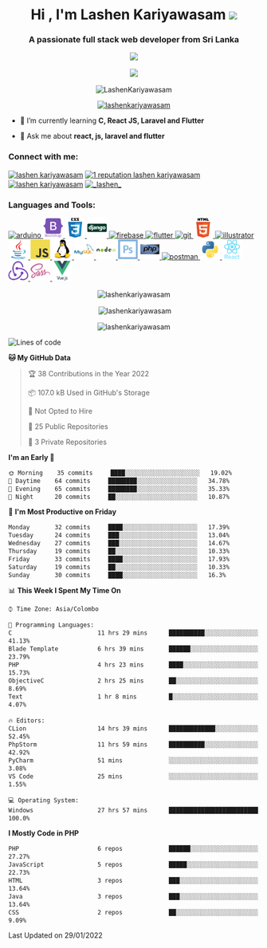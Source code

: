 <h1 align="center">Hi , I'm Lashen Kariyawasam <img src="https://media.giphy.com/media/hvRJCLFzcasrR4ia7z/giphy.gif" width="35"></h1>

<h3 align="center">A passionate full stack web developer from Sri Lanka</h3>
<p align="center">
  <a href="https://github.com/DenverCoder1/readme-typing-svg"><img src="https://readme-typing-svg.herokuapp.com?lines=Student;Full+Stack+Web+Developer;DS%20|%20AI%20|%20ML%20Enthusiast;Graphic%20Designer;Always%20learning%20new%20things&center=true&width=500&height=50"></a>
</p>
<p align="center"><img src = "https://media0.giphy.com/media/KDDpcKigbfFpnejZs6/giphy.gif?cid=ecf05e47oy6f4zjs8g1qoiystc56cu7r9tb8a1fe76e05oty&rid=giphy.gif" width = 100px></p>

<p align="center"> <img src="https://komarev.com/ghpvc/?username=LashenKariyawasam&label=Profile%20views&color=0e75b6&style=flat" alt="LashenKariyawasam" /> </p>


<p align="center"> <a href="https://github.com/ryo-ma/github-profile-trophy"><img src="https://github-profile-trophy.vercel.app/?username=LashenKariyawasam&theme=onedark&no-frame=true&column=7" alt="lashenkariyawasam" /></a> </p>

- 🌱 I’m currently learning **C, React JS, Laravel and Flutter**

- 💬 Ask me about **react, js, laravel and flutter**

<h3 align="left">Connect with me:</h3>
<p align="left">
<a href="https://linkedin.com/in/lashen-kariyawasam-8181aa203" target="blank"><img align="center" src="https://raw.githubusercontent.com/rahuldkjain/github-profile-readme-generator/master/src/images/icons/Social/linked-in-alt.svg" alt="lashen kariyawasam" height="30" width="40" /></a>
<a href="https://stackoverflow.com/users/14784958/lashen-kariyawasam" target="blank"><img align="center" src="https://raw.githubusercontent.com/rahuldkjain/github-profile-readme-generator/master/src/images/icons/Social/stack-overflow.svg" alt="1 reputation lashen kariyawasam" height="30" width="40" /></a>
<a href="https://facebook.com/lashen.kariyawasam.3" target="blank"><img align="center" src="https://raw.githubusercontent.com/rahuldkjain/github-profile-readme-generator/master/src/images/icons/Social/facebook.svg" alt="lashen kariyawasam" height="30" width="40" /></a>
<a href="https://instagram.com/_lashen_" target="blank"><img align="center" src="https://raw.githubusercontent.com/rahuldkjain/github-profile-readme-generator/master/src/images/icons/Social/instagram.svg" alt="_lashen_" height="30" width="40" /></a>
</p>

<h3 align="left">Languages and Tools:</h3>
<p align="left"> <a href="https://www.arduino.cc/" target="_blank"> <img src="https://cdn.worldvectorlogo.com/logos/arduino-1.svg" alt="arduino" width="40" height="40"/> </a> <a href="https://getbootstrap.com" target="_blank"> <img src="https://raw.githubusercontent.com/devicons/devicon/master/icons/bootstrap/bootstrap-plain-wordmark.svg" alt="bootstrap" width="40" height="40"/> </a> <a href="https://www.w3schools.com/css/" target="_blank"> <img src="https://raw.githubusercontent.com/devicons/devicon/master/icons/css3/css3-original-wordmark.svg" alt="css3" width="40" height="40"/> </a> <a href="https://www.djangoproject.com/" target="_blank"> <img src="https://raw.githubusercontent.com/devicons/devicon/master/icons/django/django-original.svg" alt="django" width="40" height="40"/> </a> <a href="https://firebase.google.com/" target="_blank"> <img src="https://www.vectorlogo.zone/logos/firebase/firebase-icon.svg" alt="firebase" width="40" height="40"/> </a> <a href="https://flutter.dev" target="_blank"> <img src="https://www.vectorlogo.zone/logos/flutterio/flutterio-icon.svg" alt="flutter" width="40" height="40"/> </a> <a href="https://git-scm.com/" target="_blank"> <img src="https://www.vectorlogo.zone/logos/git-scm/git-scm-icon.svg" alt="git" width="40" height="40"/> </a> <a href="https://www.w3.org/html/" target="_blank"> <img src="https://raw.githubusercontent.com/devicons/devicon/master/icons/html5/html5-original-wordmark.svg" alt="html5" width="40" height="40"/> </a> <a href="https://www.adobe.com/in/products/illustrator.html" target="_blank"> <img src="https://www.vectorlogo.zone/logos/adobe_illustrator/adobe_illustrator-icon.svg" alt="illustrator" width="40" height="40"/> </a> <a href="https://www.java.com" target="_blank"> <img src="https://raw.githubusercontent.com/devicons/devicon/master/icons/java/java-original.svg" alt="java" width="40" height="40"/> </a> <a href="https://developer.mozilla.org/en-US/docs/Web/JavaScript" target="_blank"> <img src="https://raw.githubusercontent.com/devicons/devicon/master/icons/javascript/javascript-original.svg" alt="javascript" width="40" height="40"/> </a> <a href="https://www.linux.org/" target="_blank"> <img src="https://raw.githubusercontent.com/devicons/devicon/master/icons/linux/linux-original.svg" alt="linux" width="40" height="40"/> </a> <a href="https://www.mysql.com/" target="_blank"> <img src="https://raw.githubusercontent.com/devicons/devicon/master/icons/mysql/mysql-original-wordmark.svg" alt="mysql" width="40" height="40"/> </a> <a href="https://nodejs.org" target="_blank"> <img src="https://raw.githubusercontent.com/devicons/devicon/master/icons/nodejs/nodejs-original-wordmark.svg" alt="nodejs" width="40" height="40"/> </a> <a href="https://www.photoshop.com/en" target="_blank"> <img src="https://raw.githubusercontent.com/devicons/devicon/master/icons/photoshop/photoshop-line.svg" alt="photoshop" width="40" height="40"/> </a> <a href="https://www.php.net" target="_blank"> <img src="https://raw.githubusercontent.com/devicons/devicon/master/icons/php/php-original.svg" alt="php" width="40" height="40"/> </a> <a href="https://postman.com" target="_blank"> <img src="https://www.vectorlogo.zone/logos/getpostman/getpostman-icon.svg" alt="postman" width="40" height="40"/> </a> <a href="https://www.python.org" target="_blank"> <img src="https://raw.githubusercontent.com/devicons/devicon/master/icons/python/python-original.svg" alt="python" width="40" height="40"/> </a> <a href="https://reactjs.org/" target="_blank"> <img src="https://raw.githubusercontent.com/devicons/devicon/master/icons/react/react-original-wordmark.svg" alt="react" width="40" height="40"/> </a> <a href="https://redux.js.org" target="_blank"> <img src="https://raw.githubusercontent.com/devicons/devicon/master/icons/redux/redux-original.svg" alt="redux" width="40" height="40"/> </a> <a href="https://sass-lang.com" target="_blank"> <img src="https://raw.githubusercontent.com/devicons/devicon/master/icons/sass/sass-original.svg" alt="sass" width="40" height="40"/> </a> <a href="https://vuejs.org/" target="_blank"> <img src="https://raw.githubusercontent.com/devicons/devicon/master/icons/vuejs/vuejs-original-wordmark.svg" alt="vuejs" width="40" height="40"/> </a> </p>


<p align="center"><img align="center" src="https://github-readme-stats.vercel.app/api/top-langs?username=lashenkariyawasam&show_icons=true&locale=en&layout=compact&theme=tokyonight" alt="lashenkariyawasam" /></p>

<p align="center">&nbsp;<img align="center" src="https://github-readme-stats.vercel.app/api?username=lashenkariyawasam&show_icons=true&locale=en&theme=tokyonight" alt="lashenkariyawasam" /></p>

<p align="center"><img align="center" src="https://github-readme-streak-stats.herokuapp.com/?user=lashenkariyawasam&theme=tokyonight" alt="lashenkariyawasam" /></p>

<!--START_SECTION:waka-->
![Lines of code](https://img.shields.io/badge/From%20Hello%20World%20I%27ve%20Written-977%20Thousand%20lines%20of%20code-blue)

**🐱 My GitHub Data** 

> 🏆 38 Contributions in the Year 2022
 > 
> 📦 107.0 kB Used in GitHub's Storage 
 > 
> 🚫 Not Opted to Hire
 > 
> 📜 25 Public Repositories 
 > 
> 🔑 3 Private Repositories  
 > 
**I'm an Early 🐤** 

```text
🌞 Morning    35 commits     ████░░░░░░░░░░░░░░░░░░░░░   19.02% 
🌆 Daytime    64 commits     ████████░░░░░░░░░░░░░░░░░   34.78% 
🌃 Evening    65 commits     ████████░░░░░░░░░░░░░░░░░   35.33% 
🌙 Night      20 commits     ██░░░░░░░░░░░░░░░░░░░░░░░   10.87%

```
📅 **I'm Most Productive on Friday** 

```text
Monday       32 commits     ████░░░░░░░░░░░░░░░░░░░░░   17.39% 
Tuesday      24 commits     ███░░░░░░░░░░░░░░░░░░░░░░   13.04% 
Wednesday    27 commits     ███░░░░░░░░░░░░░░░░░░░░░░   14.67% 
Thursday     19 commits     ██░░░░░░░░░░░░░░░░░░░░░░░   10.33% 
Friday       33 commits     ████░░░░░░░░░░░░░░░░░░░░░   17.93% 
Saturday     19 commits     ██░░░░░░░░░░░░░░░░░░░░░░░   10.33% 
Sunday       30 commits     ████░░░░░░░░░░░░░░░░░░░░░   16.3%

```


📊 **This Week I Spent My Time On** 

```text
⌚︎ Time Zone: Asia/Colombo

💬 Programming Languages: 
C                        11 hrs 29 mins      ██████████░░░░░░░░░░░░░░░   41.13% 
Blade Template           6 hrs 39 mins       ██████░░░░░░░░░░░░░░░░░░░   23.79% 
PHP                      4 hrs 23 mins       ████░░░░░░░░░░░░░░░░░░░░░   15.73% 
ObjectiveC               2 hrs 25 mins       ██░░░░░░░░░░░░░░░░░░░░░░░   8.69% 
Text                     1 hr 8 mins         █░░░░░░░░░░░░░░░░░░░░░░░░   4.07%

🔥 Editors: 
CLion                    14 hrs 39 mins      █████████████░░░░░░░░░░░░   52.45% 
PhpStorm                 11 hrs 59 mins      ██████████░░░░░░░░░░░░░░░   42.92% 
PyCharm                  51 mins             ░░░░░░░░░░░░░░░░░░░░░░░░░   3.08% 
VS Code                  25 mins             ░░░░░░░░░░░░░░░░░░░░░░░░░   1.55%

💻 Operating System: 
Windows                  27 hrs 57 mins      █████████████████████████   100.0%

```

**I Mostly Code in PHP** 

```text
PHP                      6 repos             ██████░░░░░░░░░░░░░░░░░░░   27.27% 
JavaScript               5 repos             █████░░░░░░░░░░░░░░░░░░░░   22.73% 
HTML                     3 repos             ███░░░░░░░░░░░░░░░░░░░░░░   13.64% 
Java                     3 repos             ███░░░░░░░░░░░░░░░░░░░░░░   13.64% 
CSS                      2 repos             ██░░░░░░░░░░░░░░░░░░░░░░░   9.09%

```



 Last Updated on 29/01/2022
<!--END_SECTION:waka-->





